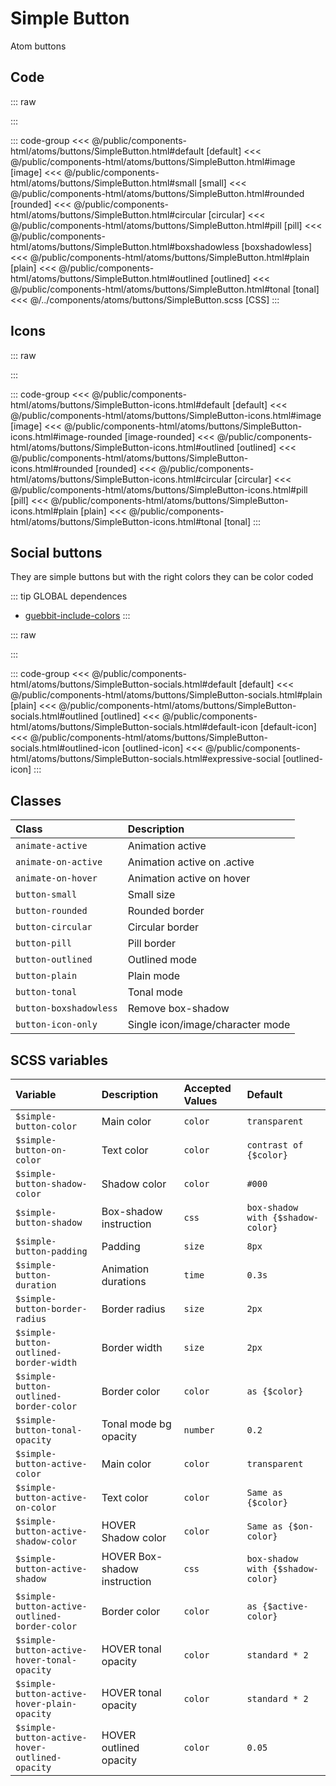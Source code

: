 # Simple Button
<Badge type="tip">Atom</Badge> <Badge type="info">buttons</Badge>

## Code

::: raw
<div class="dev-section">
    <!--@include: ../../public/components-html/atoms/buttons/SimpleButton.html -->
</div>
:::

::: code-group
<<< @/public/components-html/atoms/buttons/SimpleButton.html#default [default]
<<< @/public/components-html/atoms/buttons/SimpleButton.html#image [image]
<<< @/public/components-html/atoms/buttons/SimpleButton.html#small [small]
<<< @/public/components-html/atoms/buttons/SimpleButton.html#rounded [rounded]
<<< @/public/components-html/atoms/buttons/SimpleButton.html#circular [circular]
<<< @/public/components-html/atoms/buttons/SimpleButton.html#pill [pill]
<<< @/public/components-html/atoms/buttons/SimpleButton.html#boxshadowless [boxshadowless]
<<< @/public/components-html/atoms/buttons/SimpleButton.html#plain [plain]
<<< @/public/components-html/atoms/buttons/SimpleButton.html#outlined [outlined]
<<< @/public/components-html/atoms/buttons/SimpleButton.html#tonal [tonal]
<<< @/../components/atoms/buttons/SimpleButton.scss [CSS]
:::

## Icons

::: raw
<div class="dev-section">
    <!--@include: ../../public/components-html/atoms/buttons/SimpleButton-icons.html -->
</div>
:::

::: code-group
<<< @/public/components-html/atoms/buttons/SimpleButton-icons.html#default [default]
<<< @/public/components-html/atoms/buttons/SimpleButton-icons.html#image [image]
<<< @/public/components-html/atoms/buttons/SimpleButton-icons.html#image-rounded [image-rounded]
<<< @/public/components-html/atoms/buttons/SimpleButton-icons.html#outlined [outlined]
<<< @/public/components-html/atoms/buttons/SimpleButton-icons.html#rounded [rounded]
<<< @/public/components-html/atoms/buttons/SimpleButton-icons.html#circular [circular]
<<< @/public/components-html/atoms/buttons/SimpleButton-icons.html#pill [pill]
<<< @/public/components-html/atoms/buttons/SimpleButton-icons.html#plain [plain]
<<< @/public/components-html/atoms/buttons/SimpleButton-icons.html#tonal [tonal]
:::


## Social buttons
They are simple buttons but with the right colors they can be color coded

::: tip GLOBAL dependences
- [guebbit-include-colors](/global/includers/colors.md)
:::

::: raw
<div class="dev-section">
    <!--@include: ../../public/components-html/atoms/buttons/SimpleButton-socials.html -->
</div>
:::

::: code-group
<<< @/public/components-html/atoms/buttons/SimpleButton-socials.html#default [default]
<<< @/public/components-html/atoms/buttons/SimpleButton-socials.html#plain [plain]
<<< @/public/components-html/atoms/buttons/SimpleButton-socials.html#outlined [outlined]
<<< @/public/components-html/atoms/buttons/SimpleButton-socials.html#default-icon [default-icon]
<<< @/public/components-html/atoms/buttons/SimpleButton-socials.html#outlined-icon [outlined-icon]
<<< @/public/components-html/atoms/buttons/SimpleButton-socials.html#expressive-social [outlined-icon]
:::


## Classes

| Class                  | Description                      |
|:-----------------------|:---------------------------------|
| `animate-active`       | Animation active                 |
| `animate-on-active`    | Animation active on .active      |
| `animate-on-hover`     | Animation active on hover        |
| `button-small`         | Small size                       |
| `button-rounded`       | Rounded border                   |
| `button-circular`      | Circular border                  |
| `button-pill`          | Pill border                      |
| `button-outlined`      | Outlined mode                    |
| `button-plain`         | Plain mode                       |
| `button-tonal`         | Tonal mode                       |
| `button-boxshadowless` | Remove box-shadow                |
| `button-icon-only`     | Single icon/image/character mode |

## SCSS variables

| Variable                                       | Description                  | Accepted Values | Default                           |
|:-----------------------------------------------|:-----------------------------|:----------------|:----------------------------------|
| `$simple-button-color`                         | Main color                   | `color`         | `transparent`                     |
| `$simple-button-on-color`                      | Text color                   | `color`         | `contrast of {$color}`            |
| `$simple-button-shadow-color`                  | Shadow color                 | `color`         | `#000`                            |
| `$simple-button-shadow`                        | Box-shadow instruction       | `css`           | `box-shadow with {$shadow-color}` |
| `$simple-button-padding`                       | Padding                      | `size`          | `8px`                             |
| `$simple-button-duration`                      | Animation durations          | `time`          | `0.3s`                            |
| `$simple-button-border-radius`                 | Border radius                | `size`          | `2px`                             |
| `$simple-button-outlined-border-width`         | Border width                 | `size`          | `2px`                             |
| `$simple-button-outlined-border-color`         | Border color                 | `color`         | `as {$color}`                     |
| `$simple-button-tonal-opacity`                 | Tonal mode bg opacity        | `number`        | `0.2`                             |
| `$simple-button-active-color`                  | Main color                   | `color`         | `transparent`                     |
| `$simple-button-active-on-color`               | Text color                   | `color`         | `Same as {$color}`                |
| `$simple-button-active-shadow-color`           | HOVER Shadow color           | `color`         | `Same as {$on-color}`             |
| `$simple-button-active-shadow`                 | HOVER Box-shadow instruction | `css`           | `box-shadow with {$shadow-color}` |
| `$simple-button-active-outlined-border-color`  | Border color                 | `color`         | `as {$active-color}`              |
| `$simple-button-active-hover-tonal-opacity`    | HOVER tonal opacity          | `color`         | `standard * 2`                    |
| `$simple-button-active-hover-plain-opacity`    | HOVER tonal opacity          | `color`         | `standard * 2`                    |
| `$simple-button-active-hover-outlined-opacity` | HOVER outlined opacity       | `color`         | `0.05`                            |

<style lang="scss">
@import "docs/theme.scss";
@include guebbit-include-colors(("brand"), ("border", "pseudo", "hover"));

$simple-button-color: $primary-color;
$simple-button-active-color: $secondary-color;

@import "components/atoms/buttons/SimpleButton.scss";
</style>